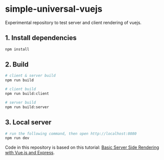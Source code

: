 # simple-universal-vuejs

Experimental repository to test server and client rendering of vuejs.


## 1. Install dependencies

``` bash
npm install
```

## 2. Build

``` bash
# client & server build
npm run build

# client build
npm run build:client

# server build
npm run build:server
```

## 3. Local server

``` bash
# run the following command, then open http://localhost:8080
npm run dev
```

Code in this repository is based on this tutorial: [Basic Server Side Rendering with Vue.js and Express](https://alligator.io/vuejs/basic-ssr/).
